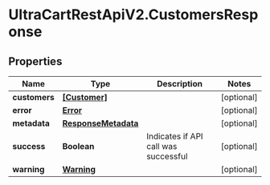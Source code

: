 # UltraCartRestApiV2.CustomersResponse

## Properties
Name | Type | Description | Notes
------------ | ------------- | ------------- | -------------
**customers** | [**[Customer]**](Customer.md) |  | [optional] 
**error** | [**Error**](Error.md) |  | [optional] 
**metadata** | [**ResponseMetadata**](ResponseMetadata.md) |  | [optional] 
**success** | **Boolean** | Indicates if API call was successful | [optional] 
**warning** | [**Warning**](Warning.md) |  | [optional] 


